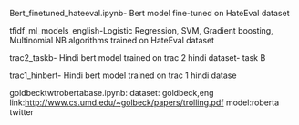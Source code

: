 Bert_finetuned_hateeval.ipynb- Bert model fine-tuned on HateEval dataset



tfidf_ml_models_english-Logistic Regression, SVM, Gradient boosting, Multinomial NB algorithms trained on HateEval dataset


trac2_taskb- Hindi bert model trained on trac 2 hindi dataset- task B


trac1_hinbert- Hindi bert model trained on trac 1 hindi datase


goldbecktwtrobertabase.ipynb:
dataset: goldbeck,eng
link:http://www.cs.umd.edu/~golbeck/papers/trolling.pdf
model:roberta twitter
